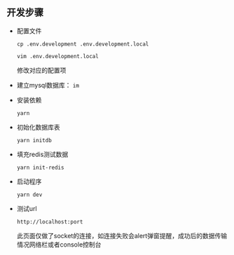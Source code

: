 ## 开发步骤

  - 配置文件

    `cp .env.development .env.development.local`
    
    `vim .env.development.local`

    修改对应的配置项
  
  - 建立mysql数据库： `im`


  - 安装依赖
    
    `yarn `

  - 初始化数据库表

    `yarn initdb`

  - 填充redis测试数据

    `yarn init-redis`

  - 启动程序

    `yarn dev`

  - 测试url

    `http://localhost:port`

    此页面仅做了socket的连接，如连接失败会alert弹窗提醒，成功后的数据传输情况网络栏或者console控制台